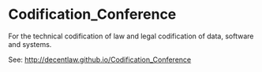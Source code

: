 # Codification_Conference
For the technical codification of law and legal codification of data, software and systems.

See: http://decentlaw.github.io/Codification_Conference
